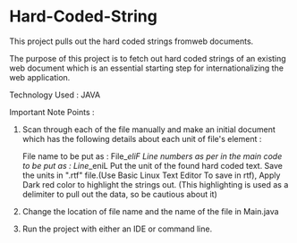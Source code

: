 Hard-Coded-String 
=================


This project pulls out the hard coded strings fromweb documents.

The purpose of this project is to fetch out hard coded strings of an existing web document which is an essential starting step for
internationalizing the web application. 

Technology Used : JAVA

Important Note Points  :

1. Scan through each of the file manually and make an initial document which has the following details about each unit of file's element : 

   File name to be put as : 
            File_<filename>_eliF
   Line numbers as per in the main code to be put as : 
            Line_<lineNos>_eniL
   Put the unit of the found hard coded text.
            Save the units in ".rtf" file.(Use Basic Linux Text Editor To save in rtf), Apply Dark red color to highlight the strings out. 
            (This highlighting is used as a delimiter to pull out the data, so be cautious about it)
            


2. Change the location of file name and the name of the file in Main.java


3. Run the project with either an IDE or command line.
            
            



